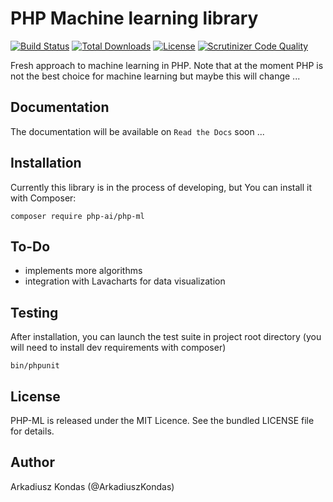 # PHP Machine learning library

[![Build Status](https://scrutinizer-ci.com/g/php-ai/php-ml/badges/build.png?b=develop)](https://scrutinizer-ci.com/g/php-ai/php-ml/build-status/develop)
[![Total Downloads](https://poser.pugx.org/php-ai/php-ml/downloads.svg)](https://packagist.org/packages/php-ai/php-ml)
[![License](https://poser.pugx.org/php-ai/php-ml/license.svg)](https://packagist.org/packages/php-ai/php-ml)
[![Scrutinizer Code Quality](https://scrutinizer-ci.com/g/php-ai/php-ml/badges/quality-score.png?b=develop)](https://scrutinizer-ci.com/g/php-ai/php-ml/?branch=develop)

Fresh approach to machine learning in PHP. Note that at the moment PHP is not the best choice for machine learning but maybe this will change ...

## Documentation

The documentation will be available on `Read the Docs` soon ...

## Installation

Currently this library is in the process of developing, but You can install it with Composer:

```
composer require php-ai/php-ml
```

## To-Do

* implements more algorithms
* integration with Lavacharts for data visualization

## Testing

After installation, you can launch the test suite in project root directory (you will need to install dev requirements with composer)

```
bin/phpunit
```

## License

PHP-ML is released under the MIT Licence. See the bundled LICENSE file for details.

## Author

Arkadiusz Kondas (@ArkadiuszKondas)